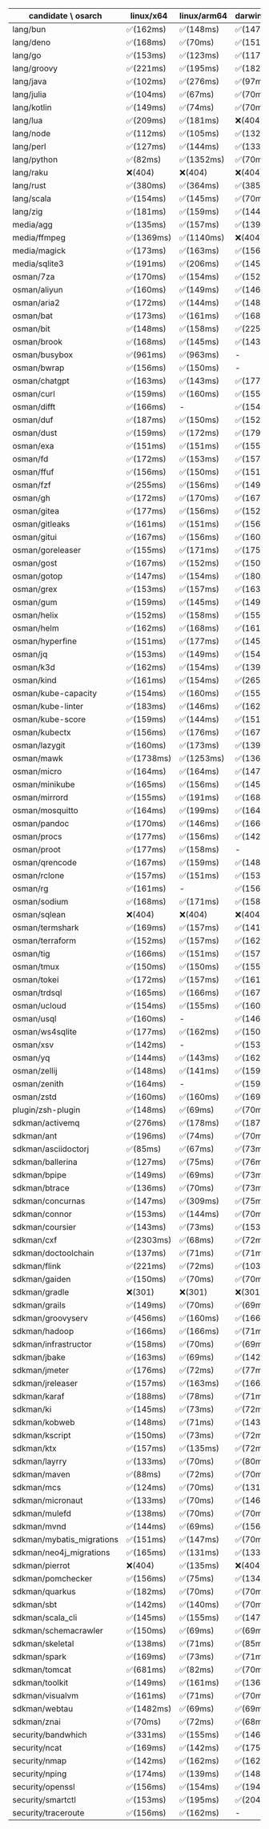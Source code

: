 | candidate \ osarch | linux/x64 | linux/arm64 | darwin/x64 | darwin/arm64 | win/x64 |
| ------------------ | ----------- | ------------ | ---------- | --------- | ------- |
|lang/bun | ✅(162ms) | ✅(148ms) | ✅(147ms) | ✅(143ms) | ❌(404)|
|lang/deno | ✅(168ms) | ✅(70ms) | ✅(151ms) | ✅(155ms) | ✅(156ms) |
|lang/go | ✅(153ms) | ✅(123ms) | ✅(117ms) | ✅(102ms) | ✅(117ms) |
|lang/groovy | ✅(221ms) | ✅(195ms) | ✅(182ms) | ✅(187ms) | ✅(206ms) |
|lang/java | ✅(102ms) | ✅(276ms) | ✅(97ms) | ✅(103ms) | ✅(98ms) |
|lang/julia | ✅(104ms) | ✅(67ms) | ✅(70ms) | ✅(70ms) | ✅(71ms) |
|lang/kotlin | ✅(149ms) | ✅(74ms) | ✅(70ms) | ✅(132ms) | ✅(70ms) |
|lang/lua | ✅(209ms) | ✅(181ms) | ❌(404)| ❌(404)| ✅(210ms) |
|lang/node | ✅(112ms) | ✅(105ms) | ✅(132ms) | ✅(124ms) | ✅(109ms) |
|lang/perl | ✅(127ms) | ✅(144ms) | ✅(133ms) | ✅(71ms) | ❌(404)|
|lang/python | ✅(82ms) | ✅(1352ms) | ✅(70ms) | ✅(76ms) | ✅(72ms) |
|lang/raku | ❌(404)| ❌(404)| ❌(404)| ❌(404)| ❌(404)|
|lang/rust | ✅(380ms) | ✅(364ms) | ✅(385ms) | ✅(367ms) | ✅(379ms) |
|lang/scala | ✅(154ms) | ✅(145ms) | ✅(70ms) | ✅(69ms) | ✅(72ms) |
|lang/zig | ✅(181ms) | ✅(159ms) | ✅(144ms) | ✅(197ms) | ✅(161ms) |
|media/agg | ✅(135ms) | ✅(157ms) | ✅(139ms) | ✅(140ms) | ✅(146ms) |
|media/ffmpeg | ✅(1369ms) | ✅(1140ms) | ❌(404)| ✅(1034ms) | ✅(1327ms) |
|media/magick | ✅(173ms) | ✅(163ms) | ✅(156ms) | ✅(163ms) | - |
|media/sqlite3 | ✅(191ms) | ✅(206ms) | ✅(145ms) | ✅(163ms) | ✅(148ms) |
|osman/7za | ✅(170ms) | ✅(154ms) | ✅(152ms) | ✅(164ms) | ✅(171ms) |
|osman/aliyun | ✅(160ms) | ✅(149ms) | ✅(146ms) | ✅(157ms) | ✅(169ms) |
|osman/aria2 | ✅(172ms) | ✅(144ms) | ✅(148ms) | ✅(71ms) | ✅(155ms) |
|osman/bat | ✅(173ms) | ✅(161ms) | ✅(168ms) | ✅(167ms) | ✅(149ms) |
|osman/bit | ✅(148ms) | ✅(158ms) | ✅(225ms) | ✅(171ms) | ✅(153ms) |
|osman/brook | ✅(168ms) | ✅(145ms) | ✅(143ms) | ✅(162ms) | ✅(145ms) |
|osman/busybox | ✅(961ms) | ✅(963ms) | - | - | ✅(1231ms) |
|osman/bwrap | ✅(156ms) | ✅(150ms) | - | - | - |
|osman/chatgpt | ✅(163ms) | ✅(143ms) | ✅(177ms) | ✅(153ms) | ✅(152ms) |
|osman/curl | ✅(159ms) | ✅(160ms) | ✅(155ms) | ✅(172ms) | ✅(166ms) |
|osman/difft | ✅(166ms) | - | ✅(154ms) | ✅(155ms) | ✅(172ms) |
|osman/duf | ✅(187ms) | ✅(150ms) | ✅(152ms) | ✅(154ms) | ✅(162ms) |
|osman/dust | ✅(159ms) | ✅(172ms) | ✅(179ms) | ✅(148ms) | ✅(155ms) |
|osman/exa | ✅(151ms) | ✅(151ms) | ✅(155ms) | ✅(161ms) | ✅(163ms) |
|osman/fd | ✅(172ms) | ✅(153ms) | ✅(157ms) | ✅(161ms) | ✅(150ms) |
|osman/ffuf | ✅(156ms) | ✅(150ms) | ✅(151ms) | ✅(155ms) | ✅(156ms) |
|osman/fzf | ✅(255ms) | ✅(156ms) | ✅(149ms) | ✅(150ms) | ✅(148ms) |
|osman/gh | ✅(172ms) | ✅(170ms) | ✅(167ms) | ✅(171ms) | ✅(152ms) |
|osman/gitea | ✅(177ms) | ✅(156ms) | ✅(152ms) | ✅(167ms) | ✅(148ms) |
|osman/gitleaks | ✅(161ms) | ✅(151ms) | ✅(156ms) | ✅(152ms) | ✅(153ms) |
|osman/gitui | ✅(167ms) | ✅(156ms) | ✅(160ms) | ✅(147ms) | ✅(150ms) |
|osman/goreleaser | ✅(155ms) | ✅(171ms) | ✅(175ms) | ✅(169ms) | ✅(171ms) |
|osman/gost | ✅(167ms) | ✅(152ms) | ✅(150ms) | ✅(152ms) | ✅(151ms) |
|osman/gotop | ✅(147ms) | ✅(154ms) | ✅(180ms) | ✅(151ms) | ✅(163ms) |
|osman/grex | ✅(153ms) | ✅(157ms) | ✅(163ms) | ✅(167ms) | ✅(156ms) |
|osman/gum | ✅(159ms) | ✅(145ms) | ✅(149ms) | ✅(154ms) | ✅(148ms) |
|osman/helix | ✅(152ms) | ✅(158ms) | ✅(155ms) | ✅(155ms) | ✅(158ms) |
|osman/helm | ✅(162ms) | ✅(168ms) | ✅(161ms) | ✅(162ms) | ✅(148ms) |
|osman/hyperfine | ✅(151ms) | ✅(177ms) | ✅(145ms) | ✅(158ms) | ✅(151ms) |
|osman/jq | ✅(153ms) | ✅(149ms) | ✅(154ms) | ✅(163ms) | ✅(152ms) |
|osman/k3d | ✅(162ms) | ✅(154ms) | ✅(139ms) | ✅(162ms) | ✅(157ms) |
|osman/kind | ✅(161ms) | ✅(154ms) | ✅(265ms) | ✅(145ms) | ✅(161ms) |
|osman/kube-capacity | ✅(154ms) | ✅(160ms) | ✅(155ms) | ✅(178ms) | ✅(159ms) |
|osman/kube-linter | ✅(183ms) | ✅(146ms) | ✅(162ms) | ✅(160ms) | ✅(190ms) |
|osman/kube-score | ✅(159ms) | ✅(144ms) | ✅(151ms) | ✅(169ms) | ✅(163ms) |
|osman/kubectx | ✅(156ms) | ✅(176ms) | ✅(167ms) | ✅(148ms) | ✅(147ms) |
|osman/lazygit | ✅(160ms) | ✅(173ms) | ✅(139ms) | ✅(149ms) | ✅(167ms) |
|osman/mawk | ✅(1738ms) | ✅(1253ms) | ✅(1369ms) | - | ✅(949ms) |
|osman/micro | ✅(164ms) | ✅(164ms) | ✅(147ms) | ✅(159ms) | ✅(145ms) |
|osman/minikube | ✅(165ms) | ✅(156ms) | ✅(145ms) | ✅(151ms) | ✅(151ms) |
|osman/mirrord | ✅(155ms) | ✅(191ms) | ✅(168ms) | ✅(152ms) | - |
|osman/mosquitto | ✅(164ms) | ✅(199ms) | ✅(164ms) | ✅(151ms) | ✅(172ms) |
|osman/pandoc | ✅(170ms) | ✅(146ms) | ✅(166ms) | ✅(156ms) | ✅(143ms) |
|osman/procs | ✅(177ms) | ✅(156ms) | ✅(142ms) | ✅(154ms) | ✅(162ms) |
|osman/proot | ✅(177ms) | ✅(158ms) | - | - | - |
|osman/qrencode | ✅(167ms) | ✅(159ms) | ✅(148ms) | ✅(154ms) | ✅(166ms) |
|osman/rclone | ✅(157ms) | ✅(151ms) | ✅(153ms) | ✅(245ms) | ✅(142ms) |
|osman/rg | ✅(161ms) | - | ✅(156ms) | - | ✅(150ms) |
|osman/sodium | ✅(168ms) | ✅(171ms) | ✅(158ms) | ✅(155ms) | ✅(151ms) |
|osman/sqlean | ❌(404)| ❌(404)| ❌(404)| ❌(404)| ❌(404)|
|osman/termshark | ✅(169ms) | ✅(157ms) | ✅(141ms) | ✅(172ms) | ✅(148ms) |
|osman/terraform | ✅(152ms) | ✅(157ms) | ✅(162ms) | ✅(148ms) | ✅(150ms) |
|osman/tig | ✅(166ms) | ✅(151ms) | ✅(157ms) | ✅(155ms) | - |
|osman/tmux | ✅(150ms) | ✅(150ms) | ✅(155ms) | ✅(147ms) | ✅(163ms) |
|osman/tokei | ✅(172ms) | ✅(157ms) | ✅(161ms) | ✅(162ms) | ✅(158ms) |
|osman/trdsql | ✅(165ms) | ✅(166ms) | ✅(167ms) | ✅(152ms) | ✅(151ms) |
|osman/ucloud | ✅(154ms) | ✅(155ms) | ✅(160ms) | ✅(146ms) | ✅(166ms) |
|osman/usql | ✅(160ms) | - | ✅(146ms) | ✅(157ms) | ✅(157ms) |
|osman/ws4sqlite | ✅(177ms) | ✅(162ms) | ✅(150ms) | ✅(149ms) | ✅(161ms) |
|osman/xsv | ✅(142ms) | - | ✅(153ms) | - | ✅(143ms) |
|osman/yq | ✅(144ms) | ✅(143ms) | ✅(162ms) | ✅(148ms) | ✅(147ms) |
|osman/zellij | ✅(148ms) | ✅(141ms) | ✅(159ms) | ✅(159ms) | - |
|osman/zenith | ✅(164ms) | - | ✅(159ms) | ✅(146ms) | - |
|osman/zstd | ✅(160ms) | ✅(160ms) | ✅(169ms) | ✅(145ms) | ✅(151ms) |
|plugin/zsh-plugin | ✅(148ms) | ✅(69ms) | ✅(70ms) | ✅(70ms) | ✅(144ms) |
|sdkman/activemq | ✅(276ms) | ✅(178ms) | ✅(187ms) | ✅(178ms) | ✅(176ms) |
|sdkman/ant | ✅(196ms) | ✅(74ms) | ✅(70ms) | ✅(70ms) | ✅(69ms) |
|sdkman/asciidoctorj | ✅(85ms) | ✅(67ms) | ✅(73ms) | ✅(69ms) | ✅(68ms) |
|sdkman/ballerina | ✅(127ms) | ✅(75ms) | ✅(76ms) | ✅(74ms) | ✅(84ms) |
|sdkman/bpipe | ✅(149ms) | ✅(69ms) | ✅(73ms) | ✅(72ms) | ✅(69ms) |
|sdkman/btrace | ✅(136ms) | ✅(70ms) | ✅(73ms) | ✅(149ms) | ✅(73ms) |
|sdkman/concurnas | ✅(147ms) | ✅(309ms) | ✅(75ms) | ✅(70ms) | ✅(69ms) |
|sdkman/connor | ✅(153ms) | ✅(144ms) | ✅(70ms) | ✅(71ms) | ✅(142ms) |
|sdkman/coursier | ✅(143ms) | ✅(73ms) | ✅(153ms) | ✅(70ms) | ✅(138ms) |
|sdkman/cxf | ✅(2303ms) | ✅(68ms) | ✅(72ms) | ✅(79ms) | ✅(2315ms) |
|sdkman/doctoolchain | ✅(137ms) | ✅(71ms) | ✅(71ms) | ✅(70ms) | ✅(70ms) |
|sdkman/flink | ✅(221ms) | ✅(72ms) | ✅(103ms) | ✅(79ms) | ✅(69ms) |
|sdkman/gaiden | ✅(150ms) | ✅(70ms) | ✅(70ms) | ✅(72ms) | ✅(69ms) |
|sdkman/gradle | ❌(301)| ❌(301)| ❌(301)| ❌(301)| ❌(301)|
|sdkman/grails | ✅(149ms) | ✅(70ms) | ✅(69ms) | ✅(75ms) | ✅(70ms) |
|sdkman/groovyserv | ✅(456ms) | ✅(160ms) | ✅(166ms) | ✅(155ms) | ✅(147ms) |
|sdkman/hadoop | ✅(166ms) | ✅(166ms) | ✅(71ms) | ✅(69ms) | ✅(69ms) |
|sdkman/infrastructor | ✅(158ms) | ✅(70ms) | ✅(69ms) | ✅(76ms) | ✅(69ms) |
|sdkman/jbake | ✅(163ms) | ✅(69ms) | ✅(142ms) | ✅(136ms) | ✅(69ms) |
|sdkman/jmeter | ✅(176ms) | ✅(72ms) | ✅(77ms) | ✅(71ms) | ✅(70ms) |
|sdkman/jreleaser | ✅(157ms) | ✅(163ms) | ✅(166ms) | ✅(150ms) | ✅(156ms) |
|sdkman/karaf | ✅(188ms) | ✅(78ms) | ✅(71ms) | ✅(79ms) | ✅(70ms) |
|sdkman/ki | ✅(145ms) | ✅(73ms) | ✅(72ms) | ✅(72ms) | ✅(73ms) |
|sdkman/kobweb | ✅(148ms) | ✅(71ms) | ✅(143ms) | ✅(70ms) | ✅(72ms) |
|sdkman/kscript | ✅(150ms) | ✅(73ms) | ✅(72ms) | ✅(72ms) | ✅(70ms) |
|sdkman/ktx | ✅(157ms) | ✅(135ms) | ✅(72ms) | ✅(70ms) | ✅(70ms) |
|sdkman/layrry | ✅(133ms) | ✅(70ms) | ✅(80ms) | ✅(71ms) | ✅(70ms) |
|sdkman/maven | ✅(88ms) | ✅(72ms) | ✅(70ms) | ✅(78ms) | ✅(83ms) |
|sdkman/mcs | ✅(124ms) | ✅(70ms) | ✅(131ms) | ✅(146ms) | ✅(136ms) |
|sdkman/micronaut | ✅(133ms) | ✅(70ms) | ✅(146ms) | ✅(71ms) | ✅(141ms) |
|sdkman/mulefd | ✅(138ms) | ✅(70ms) | ✅(70ms) | ✅(73ms) | ✅(69ms) |
|sdkman/mvnd | ✅(144ms) | ✅(69ms) | ✅(156ms) | ✅(162ms) | ✅(144ms) |
|sdkman/mybatis_migrations | ✅(151ms) | ✅(147ms) | ✅(70ms) | ✅(70ms) | ✅(71ms) |
|sdkman/neo4j_migrations | ✅(165ms) | ✅(131ms) | ✅(133ms) | ✅(128ms) | ✅(130ms) |
|sdkman/pierrot | ❌(404)| ✅(135ms) | ❌(404)| ✅(158ms) | ❌(404)|
|sdkman/pomchecker | ✅(156ms) | ✅(75ms) | ✅(134ms) | ✅(69ms) | ✅(70ms) |
|sdkman/quarkus | ✅(182ms) | ✅(70ms) | ✅(70ms) | ✅(69ms) | ✅(71ms) |
|sdkman/sbt | ✅(142ms) | ✅(140ms) | ✅(70ms) | ✅(69ms) | ✅(70ms) |
|sdkman/scala_cli | ✅(145ms) | ✅(155ms) | ✅(147ms) | ✅(145ms) | ✅(141ms) |
|sdkman/schemacrawler | ✅(150ms) | ✅(69ms) | ✅(69ms) | ✅(71ms) | ✅(69ms) |
|sdkman/skeletal | ✅(138ms) | ✅(71ms) | ✅(85ms) | ✅(75ms) | ✅(70ms) |
|sdkman/spark | ✅(169ms) | ✅(73ms) | ✅(71ms) | ✅(80ms) | ✅(100ms) |
|sdkman/tomcat | ✅(681ms) | ✅(82ms) | ✅(70ms) | ✅(69ms) | ✅(69ms) |
|sdkman/toolkit | ✅(149ms) | ✅(161ms) | ✅(136ms) | ✅(69ms) | ✅(134ms) |
|sdkman/visualvm | ✅(161ms) | ✅(71ms) | ✅(70ms) | ✅(70ms) | ✅(72ms) |
|sdkman/webtau | ✅(1482ms) | ✅(69ms) | ✅(69ms) | ✅(69ms) | ✅(76ms) |
|sdkman/znai | ✅(70ms) | ✅(72ms) | ✅(68ms) | ✅(70ms) | ✅(68ms) |
|security/bandwhich | ✅(331ms) | ✅(155ms) | ✅(146ms) | ✅(158ms) | ❌(404)|
|security/ncat | ✅(169ms) | ✅(142ms) | ✅(175ms) | ✅(149ms) | - |
|security/nmap | ✅(142ms) | ✅(162ms) | ✅(162ms) | ✅(152ms) | - |
|security/nping | ✅(174ms) | ✅(139ms) | ✅(148ms) | ✅(161ms) | - |
|security/openssl | ✅(156ms) | ✅(154ms) | ✅(194ms) | ✅(169ms) | ✅(146ms) |
|security/smartctl | ✅(153ms) | ✅(195ms) | ✅(204ms) | ✅(160ms) | ✅(149ms) |
|security/traceroute | ✅(156ms) | ✅(162ms) | - | - | - |
